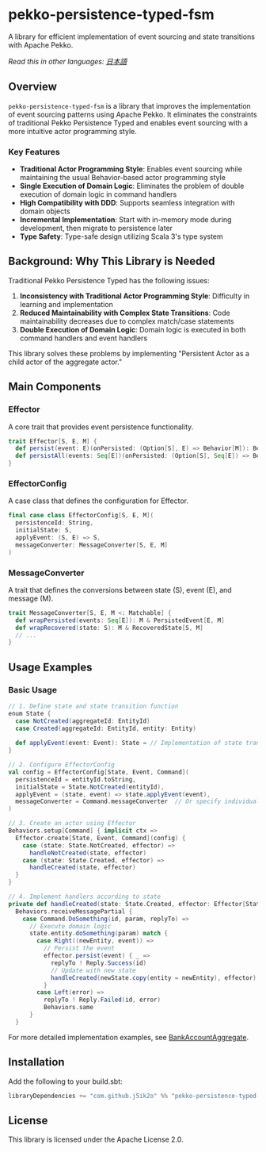 # pekko-persistence-typed-fsm

A library for efficient implementation of event sourcing and state transitions with Apache Pekko.

*Read this in other languages: [日本語](README.ja.md)*

## Overview

`pekko-persistence-typed-fsm` is a library that improves the implementation of event sourcing patterns using Apache Pekko. It eliminates the constraints of traditional Pekko Persistence Typed and enables event sourcing with a more intuitive actor programming style.

### Key Features

- **Traditional Actor Programming Style**: Enables event sourcing while maintaining the usual Behavior-based actor programming style
- **Single Execution of Domain Logic**: Eliminates the problem of double execution of domain logic in command handlers
- **High Compatibility with DDD**: Supports seamless integration with domain objects
- **Incremental Implementation**: Start with in-memory mode during development, then migrate to persistence later
- **Type Safety**: Type-safe design utilizing Scala 3's type system

## Background: Why This Library is Needed

Traditional Pekko Persistence Typed has the following issues:

1. **Inconsistency with Traditional Actor Programming Style**: Difficulty in learning and implementation
2. **Reduced Maintainability with Complex State Transitions**: Code maintainability decreases due to complex match/case statements
3. **Double Execution of Domain Logic**: Domain logic is executed in both command handlers and event handlers

This library solves these problems by implementing "Persistent Actor as a child actor of the aggregate actor."

## Main Components

### Effector

A core trait that provides event persistence functionality.

```scala
trait Effector[S, E, M] {
  def persist(event: E)(onPersisted: (Option[S], E) => Behavior[M]): Behavior[M]
  def persistAll(events: Seq[E])(onPersisted: (Option[S], Seq[E]) => Behavior[M]): Behavior[M]
}
```

### EffectorConfig

A case class that defines the configuration for Effector.

```scala
final case class EffectorConfig[S, E, M](
  persistenceId: String,
  initialState: S,
  applyEvent: (S, E) => S,
  messageConverter: MessageConverter[S, E, M]
)
```

### MessageConverter

A trait that defines the conversions between state (S), event (E), and message (M).

```scala
trait MessageConverter[S, E, M <: Matchable] {
  def wrapPersisted(events: Seq[E]): M & PersistedEvent[E, M]
  def wrapRecovered(state: S): M & RecoveredState[S, M]
  // ...
}
```

## Usage Examples

### Basic Usage

```scala
// 1. Define state and state transition function
enum State {
  case NotCreated(aggregateId: EntityId)
  case Created(aggregateId: EntityId, entity: Entity)
  
  def applyEvent(event: Event): State = // Implementation of state transition
}

// 2. Configure EffectorConfig
val config = EffectorConfig[State, Event, Command](
  persistenceId = entityId.toString,
  initialState = State.NotCreated(entityId),
  applyEvent = (state, event) => state.applyEvent(event),
  messageConverter = Command.messageConverter  // Or specify individual conversion functions
)

// 3. Create an actor using Effector
Behaviors.setup[Command] { implicit ctx =>
  Effector.create[State, Event, Command](config) {
    case (state: State.NotCreated, effector) =>
      handleNotCreated(state, effector)
    case (state: State.Created, effector) =>
      handleCreated(state, effector)
  }
}

// 4. Implement handlers according to state
private def handleCreated(state: State.Created, effector: Effector[State, Event, Command]): Behavior[Command] =
  Behaviors.receiveMessagePartial {
    case Command.DoSomething(id, param, replyTo) =>
      // Execute domain logic
      state.entity.doSomething(param) match {
        case Right((newEntity, event)) =>
          // Persist the event
          effector.persist(event) { _ =>
            replyTo ! Reply.Success(id)
            // Update with new state
            handleCreated(newState.copy(entity = newEntity), effector)
          }
        case Left(error) =>
          replyTo ! Reply.Failed(id, error)
          Behaviors.same
      }
  }
```

For more detailed implementation examples, see [BankAccountAggregate](src/test/scala/example/BankAccountAggregate.scala).

## Installation

Add the following to your build.sbt:

```scala
libraryDependencies += "com.github.j5ik2o" %% "pekko-persistence-typed-fsm" % "0.1.0-SNAPSHOT"
```

## License

This library is licensed under the Apache License 2.0.
